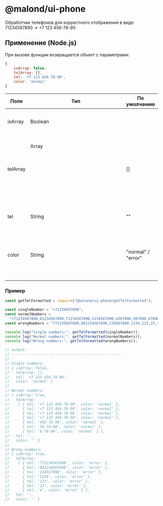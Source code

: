 # @malond/ui-phone

Обработчик телефонов для коррестного отображения в виде:
71234567890 -> +7 123 456-78-90

## Применение (Node.js)

При вызове функции возвращается объект с параметрами:

```javascript
{
    isArray: false,
    telArray: [],
    tel: '+7 123 456-78-90',
    color: 'normal'
}
```

| Поле     | Тип           | По умолчанию       | Описание                                                                                                  |
| -------- | ------------- | ------------------ | --------------------------------------------------------------------------------------------------------- |
| isArray  | Boolean       |                    | Принят массив строк через запятую                                                                         |
| telArray | Array<object> | []                 | Массив из объектов разобранных строк, если передали телефоны через запятую (tel = string, color = string) |
| tel      | String        | ""                 | Если передан один телефон                                                                                 |
| color    | String        | "normal" / "error" | Нормальная или ошибочная обработка, если передан один телефон                                             |

### Пример

```javascript
const getTelFormatted = require("@malond/ui-phone/getTelFormatted");

const singleNumber = "+71234567890";
const normalNumbers =
  "+71234567890,81234567890,71234567890,1234567890,4567890,567890,67890";
const wrongNumbers = "771234567890,881234567890,234567890,1234,123,23,4";

console.log("Single numbers:", getTelFormatted(singleNumber));
console.log("Normal numbers:", getTelFormatted(normalNumbers));
console.log("Wrong numbers:", getTelFormatted(wrongNumbers));

// output:
// ---------------------------------------------------
//
// Single numbers:
// { isArray: false,
//   telArray: [],
//   tel: '+7 123 456-78-90',
//   color: 'normal' }
//
// Normal numbers:
// { isArray: true,
//   telArray:
//    [ { tel: '+7 123 456-78-90', color: 'normal' },
//      { tel: '+7 123 456-78-90', color: 'normal' },
//      { tel: '+7 123 456-78-90', color: 'normal' },
//      { tel: '+7 123 456-78-90', color: 'normal' },
//      { tel: '456-78-90', color: 'normal' },
//      { tel: '56-78-90', color: 'normal' },
//      { tel: '6-78-90', color: 'normal' } ],
//   tel: '',
//   color: '' }
//
// Wrong numbers:
// { isArray: true,
//   telArray:
//    [ { tel: '771234567890', color: 'error' },
//      { tel: '881234567890', color: 'error' },
//      { tel: '234567890', color: 'error' },
//      { tel: '1234', color: 'error' },
//      { tel: '123', color: 'error' },
//      { tel: '23', color: 'error' },
//      { tel: '4', color: 'error' } ],
//   tel: '',
//   color: '' }
```
